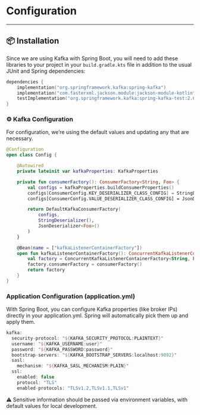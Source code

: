 # Configuration

---

## 📦 Installation

Since we are using Kafka with Spring Boot, you will need to add these libraries to your project in your `build.gradle.kts` file in addition to the usual JUnit and Spring dependencies:

```kotlin
dependencies {
    implementation("org.springframework.kafka:spring-kafka")
    implementation("com.fasterxml.jackson.module:jackson-module-kotlin")
    testImplementation("org.springframework.kafka:spring-kafka-test:2.6.5")
}
```

### ⚙️ Kafka Configuration
For configuration, we’re using the default values and updating any that are necessary.

```kotlin
@Configuration
open class Config {

    @Autowired
    private lateinit var kafkaProperties: KafkaProperties

    private fun consumerFactory(): ConsumerFactory<String, Foo> {
        val configs = kafkaProperties.buildConsumerProperties()
        configs[ConsumerConfig.KEY_DESERIALIZER_CLASS_CONFIG] = StringDeserializer::class.java
        configs[ConsumerConfig.VALUE_DESERIALIZER_CLASS_CONFIG] = JsonDeserializer::class.java

        return DefaultKafkaConsumerFactory(
            configs,
            StringDeserializer(),
            JsonDeserializer<Foo>()
        )
    }

    @Bean(name = ["kafkaListenerContainerFactory"])
    open fun kafkaListenerContainerFactory(): ConcurrentKafkaListenerContainerFactory<String, Foo>? {
        val factory = ConcurrentKafkaListenerContainerFactory<String, Foo>()
        factory.consumerFactory = consumerFactory()
        return factory
    }
}
```

### Application Configuration (application.yml)
With Spring Boot, you can configure Kafka properties (like broker IPs) directly in your application.yml.
Spring will automatically pick them up and apply them.

```kotlin
kafka:
  security-protocol: "${KAFKA_SECURITY_PROTOCOL:PLAINTEXT}"
  username: "${KAFKA_USERNAME:user}"
  password: "${KAFKA_PASSWORD:password}"
  bootstrap-servers: "${KAFKA_BOOTSTRAP_SERVERS:localhost:9092}"
  sasl:
    mechanism: "${KAFKA_SASL_MECHANISM:PLAIN}"
  ssl:
    enabled: false
    protocol: "TLS"
    enabled-protocols: "TLSv1.2,TLSv1.1,TLSv1"
```

⚠️ Sensitive information should be passed via environment variables, with default values for local development.

